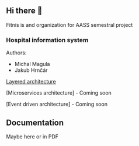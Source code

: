 ## Hi there 👋

Fitnis is and organization for AASS semestral project

### Hospital information system

Authors:
- Michal Magula
- Jakub Hrnčár

[Layered architecture](https://github.com/fitnis/fitnis-layered)

[Microservices architecture] - Coming soon

[Event driven architecture] - Coming soon

## Documentation
Maybe here or in PDF


<!--

**Here are some ideas to get you started:**

🙋‍♀️ A short introduction - what is your organization all about?
🌈 Contribution guidelines - how can the community get involved?
👩‍💻 Useful resources - where can the community find your docs? Is there anything else the community should know?
🍿 Fun facts - what does your team eat for breakfast?
🧙 Remember, you can do mighty things with the power of [Markdown](https://docs.github.com/github/writing-on-github/getting-started-with-writing-and-formatting-on-github/basic-writing-and-formatting-syntax)
-->
